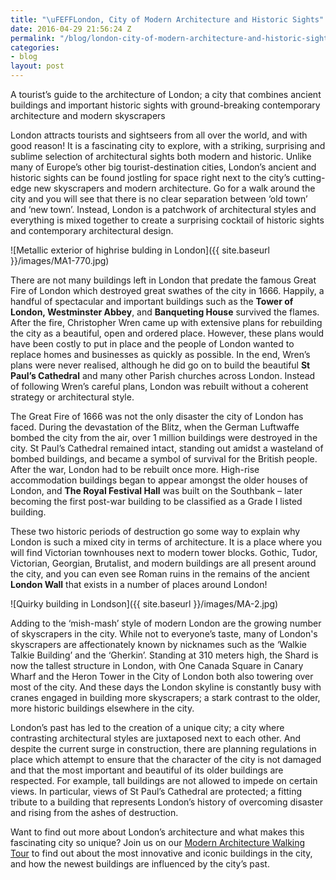 ```yaml
---
title: "\uFEFFLondon, City of Modern Architecture and Historic Sights"
date: 2016-04-29 21:56:24 Z
permalink: "/blog/london-city-of-modern-architecture-and-historic-sights/"
categories:
- blog
layout: post
---
```


A tourist’s guide to the architecture of London; a city that combines ancient buildings and important historic sights with ground-breaking contemporary architecture and modern skyscrapers

London attracts tourists and sightseers from all over the world, and with good reason! It is a fascinating city to explore, with a striking, surprising and sublime selection of architectural sights both modern and historic. Unlike many of Europe’s other big tourist-destination cities, London’s ancient and historic sights can be found jostling for space right next to the city’s cutting-edge new skyscrapers and modern architecture. Go for a walk around the city and you will see that there is no clear separation between ‘old town’ and ‘new town’. Instead, London is a patchwork of architectural styles and everything is mixed together to create a surprising cocktail of historic sights and contemporary architectural design.

![Metallic exterior of highrise bulding in London]({{ site.baseurl }}/images/MA1-770.jpg)

There are not many buildings left in London that predate the famous Great Fire of London which destroyed great swathes of the city in 1666. Happily, a handful of spectacular and important buildings such as the **Tower of London, Westminster Abbey**, and **Banqueting House** survived the flames. After the fire, Christopher Wren came up with extensive plans for rebuilding the city as a beautiful, open and ordered place. However, these plans would have been costly to put in place and the people of London wanted to replace homes and businesses as quickly as possible. In the end, Wren’s plans were never realised, although he did go on to build the beautiful **St Paul’s Cathedral** and many other Parish churches across London. Instead of following Wren’s careful plans, London was rebuilt without a coherent strategy or architectural style.

The Great Fire of 1666 was not the only disaster the city of London has faced. During the devastation of the Blitz, when the German Luftwaffe bombed the city from the air, over 1 million buildings were destroyed in the city. St Paul’s Cathedral remained intact, standing out amidst a wasteland of bombed buildings, and became a symbol of survival for the British people. After the war, London had to be rebuilt once more. High-rise accommodation buildings began to appear amongst the older houses of London, and **The Royal Festival Hall** was built on the Southbank – later becoming the first post-war building to be classified as a Grade I listed building.

These two historic periods of destruction go some way to explain why London is such a mixed city in terms of architecture. It is a place where you will find Victorian townhouses next to modern tower blocks. Gothic, Tudor, Victorian, Georgian, Brutalist, and modern buildings are all present around the city, and you can even see Roman ruins in the remains of the ancient **London Wall** that exists in a number of places around London!

![Quirky building in Londson]({{ site.baseurl }}/images/MA-2.jpg)

Adding to the ‘mish-mash’ style of modern London are the growing number of skyscrapers in the city. While not to everyone’s taste, many of London's skyscrapers are affectionately known by nicknames such as the ‘Walkie Talkie Building’ and the ‘Gherkin’. Standing at 310 meters high, the Shard is now the tallest structure in London, with One Canada Square in Canary Wharf and the Heron Tower in the City of London both also towering over most of the city. And these days the London skyline is constantly busy with cranes engaged in building more skyscrapers; a stark contrast to the older, more historic buildings elsewhere in the city.

London’s past has led to the creation of a unique city; a city where contrasting architectural styles are juxtaposed next to each other. And despite the current surge in construction, there are planning regulations in place which attempt to ensure that the character of the city is not damaged and that the most important and beautiful of its older buildings are respected. For example, tall buildings are not allowed to impede on certain views. In particular, views of St Paul’s Cathedral are protected; a fitting tribute to a building that represents London’s history of overcoming disaster and rising from the ashes of destruction.

Want to find out more about London’s architecture and what makes this fascinating city so unique? Join us on our [Modern Architecture Walking Tour](/tours/modern-architecture-tour/) to find out about the most innovative and iconic buildings in the city, and how the newest buildings are influenced by the city’s past.
